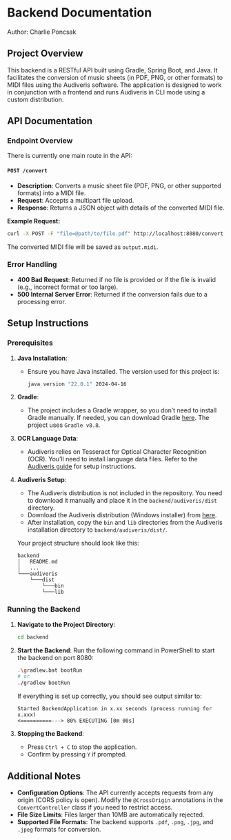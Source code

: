 # Backend Documentation

Author: Charlie Poncsak

## Project Overview

This backend is a RESTful API built using Gradle, Spring Boot, and Java. It facilitates the conversion of music sheets (in PDF, PNG, or other formats) to MIDI files using the Audiveris software. The application is designed to work in conjunction with a frontend and runs Audiveris in CLI mode using a custom distribution.

## API Documentation

### Endpoint Overview

There is currently one main route in the API:

#### `POST /convert`
- **Description**: Converts a music sheet file (PDF, PNG, or other supported formats) into a MIDI file.
- **Request**: Accepts a multipart file upload.
- **Response**: Returns a JSON object with details of the converted MIDI file.

**Example Request:**

```bash
curl -X POST -F "file=@path/to/file.pdf" http://localhost:8080/convert --output output.midi
```

The converted MIDI file will be saved as `output.midi`.

### Error Handling
- **400 Bad Request**: Returned if no file is provided or if the file is invalid (e.g., incorrect format or too large).
- **500 Internal Server Error**: Returned if the conversion fails due to a processing error.

## Setup Instructions

### Prerequisites

1. **Java Installation**:
   - Ensure you have Java installed. The version used for this project is:
     ```bash
     java version "22.0.1" 2024-04-16
     ```

2. **Gradle**:
   - The project includes a Gradle wrapper, so you don’t need to install Gradle manually. If needed, you can download Gradle [here](https://gradle.org/releases/). The project uses `Gradle v8.8`.

3. **OCR Language Data**:
   - Audiveris relies on Tesseract for Optical Character Recognition (OCR). You’ll need to install language data files. Refer to the [Audiveris guide](https://audiveris.github.io/audiveris/_pages/install/languages/) for setup instructions.

4. **Audiveris Setup**:
   - The Audiveris distribution is not included in the repository. You need to download it manually and place it in the `backend/audiveris/dist` directory.
   - Download the Audiveris distribution (Windows installer) from [here](https://github.com/Audiveris/audiveris/releases/tag/5.3.1).
   - After installation, copy the `bin` and `lib` directories from the Audiveris installation directory to `backend/audiveris/dist/`.
   
   Your project structure should look like this:

   ```
   backend
   │   README.md
   │   ...
   └───audiveris
       └───dist
           └───bin
           └───lib
   ```

### Running the Backend

1. **Navigate to the Project Directory**:
   ```bash
   cd backend
   ```

2. **Start the Backend**:
   Run the following command in PowerShell to start the backend on port 8080:
   ```bash
   .\gradlew.bat bootRun
   # or
   ./gradlew bootRun
   ```
   If everything is set up correctly, you should see output similar to:
   ```
   Started BackendApplication in x.xx seconds (process running for x.xxx)
   <==========---> 80% EXECUTING [0m 00s]
   ```

3. **Stopping the Backend**:
   - Press `Ctrl + C` to stop the application.
   - Confirm by pressing `Y` if prompted.

## Additional Notes

- **Configuration Options**: The API currently accepts requests from any origin (CORS policy is open). Modify the `@CrossOrigin` annotations in the `ConvertController` class if you need to restrict access.
- **File Size Limits**: Files larger than 10MB are automatically rejected.
- **Supported File Formats**: The backend supports `.pdf`, `.png`, `.jpg`, and `.jpeg` formats for conversion.
